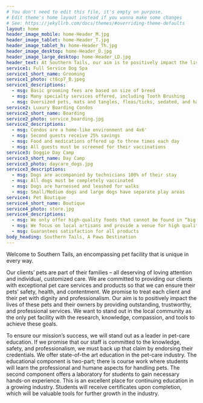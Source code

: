 ```yaml
---
# You don't need to edit this file, it's empty on purpose.
# Edit theme's home layout instead if you wanna make some changes
# See: https://jekyllrb.com/docs/themes/#overriding-theme-defaults
layout: home
header_image_mobile: home-Header_M.jpg
header_image_tablet: home-Header_T.jpg
header_image_tablet_h: home-Header_Th.jpg
header_image_desktop: home-Header_D.jpg
header_image_large_desktop: home-Header_LD.jpg
header_text: At Southern Tails, our aim is to positively impact the lives of dogs and their owners by providing outstanding, trustworthy, and professional services. 
service1: Full Service Dog Spa
service1_short_name: Grooming
service1_photo: ct6cp7_B.jpeg
service1_descriptions: 
  - msg: Basic grooming fees are based on size of breed
  - msg: Many specialty services offered, including Tooth Brushing
  - msg: Oversized pets, mats and tangles, fleas/ticks, sedated, and hard to handle animals may incur additional charges
service2: Luxury Boarding Condos
service2_short_name: Boarding
service2_photo: service_boarding.jpg
service2_descriptions:
  - msg: Condos are a home-like environment and 4x6'
  - msg: Second guests receive 25% savings
  - msg: Food and medications offered up to three times each day
  - msg: All guests must be screened for their vaccinations
service3: Doggie Day Camp
service3_short_name: Day Camp
service3_photo: daycare_dogs.jpg
service3_descriptions:
  - msg: Dogs are accompanied by technicians 100% of their stay
  - msg: All dogs must be completely vaccinated
  - msg: Dogs are harnessed and leashed for walks
  - msg: Small/Medium dogs and large dogs have separate play areas 
service4: Pet Boutique
service4_short_name: Boutique
service4_photo: store.jpg
service4_descriptions:
  - msg: We only offer high-quality foods that cannot be found in “big box” stores
  - msg: We focus on local artisans and provide a venue for high quality craftmanship dedicated to pets
  - msg: Guarantees satisfaction for all products
body_heading: Southern Tails, A Paws Destination
---
```

Welcome to Southern Tails, an encompassing pet facility that is unique in every way.

Our clients’ pets are part of their families – all deserving of loving attention and individual, customized care. We are committed to providing our clients with exceptional pet care services and products so that we can ensure their pets’ safety, health, and contentment. We promise to treat each client and their pet with dignity and professionalism. Our aim is to positively impact the lives of these pets and their owners by providing outstanding, trustworthy, and professional services. We want to stand out in the local community as the only pet facility with the research, knowledge, compassion, and tools to achieve these goals.

To ensure our mission’s success, we will stand out as a leader in pet-care education. If we promise that our staff is committed to the knowledge, safety, and professionalism, we must back up that claim by endorsing their credentials. We offer state-of-the art education in the pet-care industry. The educational component is two-part; there is course work where students will learn the professional and humane aspects for handling pets. The second component offers a laboratory for students to gain necessary hands-on experience. This is an excellent place for continuing education in a growing industry. Students will receive certificates upon completion, which will be valuable tools for further growth in the industry. 
